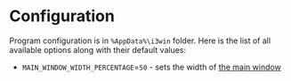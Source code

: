 # Configuration

Program configuration is in `%AppData%\i3win` folder. Here is the list of all available options along with their default values:

- `MAIN_WINDOW_WIDTH_PERCENTAGE`=`50` - sets the width of [the main window](docs/concepts.md)
